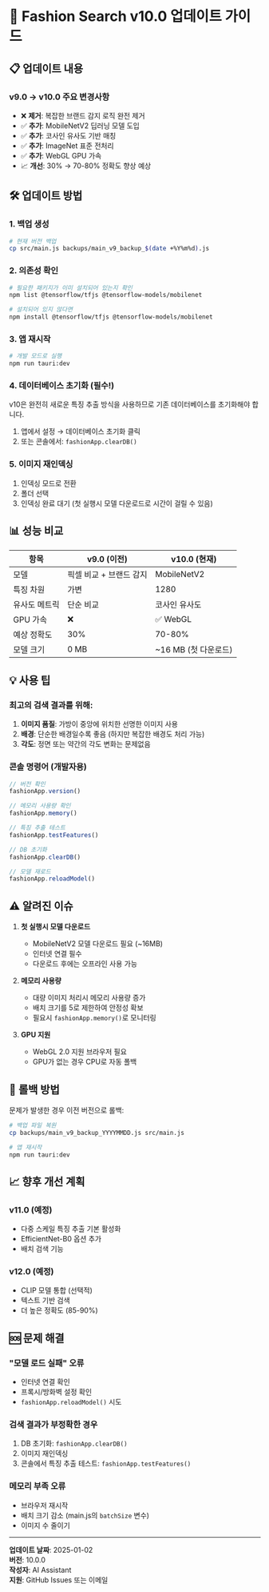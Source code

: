 # 🚀 Fashion Search v10.0 업데이트 가이드

## 📋 업데이트 내용

### v9.0 → v10.0 주요 변경사항
- ❌ **제거**: 복잡한 브랜드 감지 로직 완전 제거
- ✅ **추가**: MobileNetV2 딥러닝 모델 도입
- ✅ **추가**: 코사인 유사도 기반 매칭
- ✅ **추가**: ImageNet 표준 전처리
- ✅ **추가**: WebGL GPU 가속
- 📈 **개선**: 30% → 70-80% 정확도 향상 예상

## 🛠️ 업데이트 방법

### 1. 백업 생성
```bash
# 현재 버전 백업
cp src/main.js backups/main_v9_backup_$(date +%Y%m%d).js
```

### 2. 의존성 확인
```bash
# 필요한 패키지가 이미 설치되어 있는지 확인
npm list @tensorflow/tfjs @tensorflow-models/mobilenet

# 설치되어 있지 않다면
npm install @tensorflow/tfjs @tensorflow-models/mobilenet
```

### 3. 앱 재시작
```bash
# 개발 모드로 실행
npm run tauri:dev
```

### 4. 데이터베이스 초기화 (필수!)
v10은 완전히 새로운 특징 추출 방식을 사용하므로 기존 데이터베이스를 초기화해야 합니다.

1. 앱에서 설정 → 데이터베이스 초기화 클릭
2. 또는 콘솔에서: `fashionApp.clearDB()`

### 5. 이미지 재인덱싱
1. 인덱싱 모드로 전환
2. 폴더 선택
3. 인덱싱 완료 대기 (첫 실행시 모델 다운로드로 시간이 걸릴 수 있음)

## 📊 성능 비교

| 항목 | v9.0 (이전) | v10.0 (현재) |
|------|------------|--------------|
| 모델 | 픽셀 비교 + 브랜드 감지 | MobileNetV2 |
| 특징 차원 | 가변 | 1280 |
| 유사도 메트릭 | 단순 비교 | 코사인 유사도 |
| GPU 가속 | ❌ | ✅ WebGL |
| 예상 정확도 | 30% | 70-80% |
| 모델 크기 | 0 MB | ~16 MB (첫 다운로드) |

## 💡 사용 팁

### 최고의 검색 결과를 위해:
1. **이미지 품질**: 가방이 중앙에 위치한 선명한 이미지 사용
2. **배경**: 단순한 배경일수록 좋음 (하지만 복잡한 배경도 처리 가능)
3. **각도**: 정면 또는 약간의 각도 변화는 문제없음

### 콘솔 명령어 (개발자용)
```javascript
// 버전 확인
fashionApp.version()

// 메모리 사용량 확인
fashionApp.memory()

// 특징 추출 테스트
fashionApp.testFeatures()

// DB 초기화
fashionApp.clearDB()

// 모델 재로드
fashionApp.reloadModel()
```

## ⚠️ 알려진 이슈

1. **첫 실행시 모델 다운로드**
   - MobileNetV2 모델 다운로드 필요 (~16MB)
   - 인터넷 연결 필수
   - 다운로드 후에는 오프라인 사용 가능

2. **메모리 사용량**
   - 대량 이미지 처리시 메모리 사용량 증가
   - 배치 크기를 5로 제한하여 안정성 확보
   - 필요시 `fashionApp.memory()`로 모니터링

3. **GPU 지원**
   - WebGL 2.0 지원 브라우저 필요
   - GPU가 없는 경우 CPU로 자동 폴백

## 🔄 롤백 방법

문제가 발생한 경우 이전 버전으로 롤백:
```bash
# 백업 파일 복원
cp backups/main_v9_backup_YYYYMMDD.js src/main.js

# 앱 재시작
npm run tauri:dev
```

## 📈 향후 개선 계획

### v11.0 (예정)
- 다중 스케일 특징 추출 기본 활성화
- EfficientNet-B0 옵션 추가
- 배치 검색 기능

### v12.0 (예정)
- CLIP 모델 통합 (선택적)
- 텍스트 기반 검색
- 더 높은 정확도 (85-90%)

## 🆘 문제 해결

### "모델 로드 실패" 오류
- 인터넷 연결 확인
- 프록시/방화벽 설정 확인
- `fashionApp.reloadModel()` 시도

### 검색 결과가 부정확한 경우
1. DB 초기화: `fashionApp.clearDB()`
2. 이미지 재인덱싱
3. 콘솔에서 특징 추출 테스트: `fashionApp.testFeatures()`

### 메모리 부족 오류
- 브라우저 재시작
- 배치 크기 감소 (main.js의 `batchSize` 변수)
- 이미지 수 줄이기

---

**업데이트 날짜**: 2025-01-02  
**버전**: 10.0.0  
**작성자**: AI Assistant  
**지원**: GitHub Issues 또는 이메일
